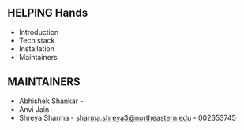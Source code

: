 
HELPING Hands
---------------
* Introduction
* Tech stack
* Installation
* Maintainers

MAINTAINERS
-----------
 * Abhishek Shankar - 
 * Anvi Jain -
 * Shreya Sharma - sharma.shreya3@northeastern.edu - 002653745



